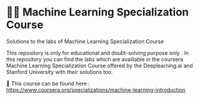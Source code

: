 # 🧑‍🎓 Machine Learning Specialization Course 

Solutions to the labs of Machine Learning Specialization Course

This repository is only for educational and doubt-solving purpose only . In this repository you can find the labs which are avaiilable in the coursera Machine Learning Specialization Course offered by the Deeplearning.ai and Stanford University with their solutions too.

🔗 This course can be found here : https://www.coursera.org/specializations/machine-learning-introduction
